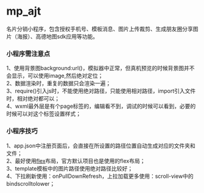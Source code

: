 # mp_ajt
名片分销小程序，包含授权手机号、模板消息、图片上传裁剪、生成朋友圈分享图片（海报）、高德地图sdk应用等功能。

### 小程序需注意点   
1、使用背景图background:url()，模拟器中正常，但真机预览的时候背景图并不会显示，可以使用image,然后绝对定位；  
2、数据渲染时，重复的数据只会渲染一遍；  
3、require()引入js时，不能使用绝对路径，只能使用相对路径，import引入文件时，相对绝对都可以；  
4、wxml最外层是有个page标签的，编辑看不到，调试的时候可以看到，必要的时候可以对这个标签设置样式；  
### 小程序技巧    
1、app.json中注册页面后，会直接在所设置的路径位置自动生成对应的文件夹和文件；   
2、最好使用[flex](http://www.ruanyifeng.com/blog/2015/07/flex-grammar.html?utm_source=tuicool)布局，官方默认项目也是使用的flex布局；   
3、template模板中的图片路径使用绝对路径比较好；    
4、下拉刷新使用：onPullDownRefresh，上拉加载更多使用：scroll-view中的bindscrolltolower；
